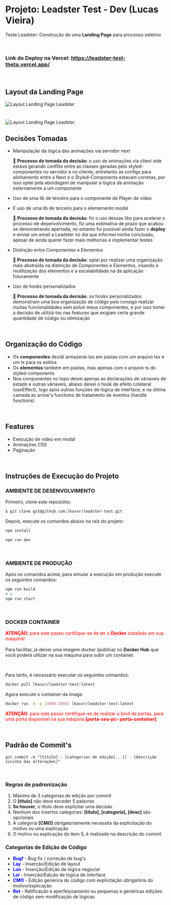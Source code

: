 # **Projeto: Leadster Test - Dev (Lucas Vieira)**
Teste Leadster: Construção de uma <b>Landing Page</b> para processo seletivo

</br>

### Link do Deploy na Vercel: https://leadster-test-theta.vercel.app/

</br>

## Layout da Landing Page

![Layout Landing Page Leadster](./public/Artboard.png)
#
![Layout Landing Page Leadster](./public/Artboard-Video.png)

## Decisões Tomadas

- Manipulação da lógica das animações via servidor next

  📌 **Processo de tomada da decisão**: o uso de animações via client side estava gerando conflito entre as classes geradas pelo styled-componentes no servidor e no cliente, entretanto as configs para alinhamento entre o Next e o Styled-Components estavam corretas, por isso optei pela abordagem de manipular a lógica da animação externamente a um componente

- Uso de uma lib de terceiro para o componente de Player de vídeo
- E uso de uma lib de terceiro para o elememento modal

  📌 **Processo de tomada da decisão**: fiz o uso dessas libs para acelerar o processo de desenvolvimento, fiz uma estimativa de prazo que acabou se demonstrando apertada, no entanto foi possível ainda fazer o **deploy** e enviar um email a Leadster no dia que informei minha conclusão, apesar de ainda querer fazer mais melhorias e implementar testes

- Distinção entre Componentes e Elementos

  📌 **Processo de tomada da decisão**: optei por realizar uma organização mais abstraída na distinção de Componentes e Elementos, visando a reutilização dos elementos e a escalabilidade na da aplicação futuramente

- Uso de hooks personalizados

  📌 **Processo de tomada da decisão**: os hooks personalizados demonstram uma boa organização de código pois consigo realizar muitas funcionalidades sem poluir meus componentes, e por isso tomei a decisão de utilizá-los nas features que exigiam certa grande quantidade de código ou otimização

</br>

## Organização do Código

- Os **componentes** decidi armazená-los em pastas com um arquivo tsx e um ts para os estilos
- Os **elementos** também em pastas, mas apenas com o arquivo ts do styled-components
- Nos componentes no topo deixei apenas as declarações de váriaveis de estado e outras váriaveis, abaixo deixei o hook de efeito colateral (useEffect), logo após outras funções de lógica de interface, e na última camada as arrow's functions de tratamento de eventos (handle functions)

</br>

## Features
- Execução de vídeo em modal
- Animações CSS
- Paginação

</br>

## Instruções de Execução do Projeto

### **AMBIENTE DE DESENVOLVIMENTO**

Primeiro, clone este reposiótio:

```bash
$ git clone git@github.com:lkasvr/leadster-test.git
```
Depois, execute os comandos abaixo na raíz do projeto:

```bash
npm install
```

```bash
npm run dev
```

</br>

### **AMBIENTE DE PRODUÇÃO**

Após os comandos acima, para simular a execução em produção execute os seguintes comandos:

```bash
npm run build
# e
npm run start
```

</br>

### **DOCKER CONTAINER**
<span style="color: red">**ATENÇÃO**: para este passo certifique-se de ter o **Docker** instalado em sua máquina! </span>
</br>
</br>
Para facilitar, já deixei uma imagem docker (pública) no **Docker Hub** que você poderá utilizar na sua máquina para subir um container.

</br>

Para tanto, é necessário executar os seguintes comandos:

```bash
docker pull lkasvr/leadster-test:latest
```

Agora execute o container da image:
```bash
docker run -d -p [3000:3000] lkasvr/leadster-test:latest
```

<span style="color: red">**ATENÇÃO**: para este passo certifique-se de realizar o bind de portas, para uma porta disponível na sua máquina **[porta-seu-pc-:porta-container]** </span>

</br>

## Padrão de Commit's

`git commit -m "[título] - [categorias de edição[...]] - [descrição sucinta das alterações]"`

</br>

### Regras de padronização
1. Máximo de 3 categorias de edição por commit
2. O **[título]** não deve exceder 5 palavras
3. **Se houver**, o título deve explicitar uma decisão
4. Nenhum dos insertos categorias: **[título], [categoria], [desc]** são opcionais
5. A categoria **[CMO]** obrigatoriamente necessita da explicitação do motivo ou uma explicação
6. O motivo ou explicação do item 5, é realizado na descrição do commit

### Categorias de Edição de Código
* <span style="color: blue">**Bugf**</span> - Bug fix / correção de bug's
* <span style="color: blue">**Lay**</span> - Inserção/Edição de layout
* <span style="color: blue">**Lon**</span> - Inserção/Edição de lógica negocial
* <span style="color: blue">**Loi**</span> - Inserção/Edição de lógica de interface
* <span style="color: blue">**CMO**</span> - Edição genérica do código com explicitação obrigatória do motivo/explicação
* <span style="color: blue">**Ret**</span> - Retificação e aperfeiçoamento ou pequenas e genéricas edições de código sem modificação de lógicas
